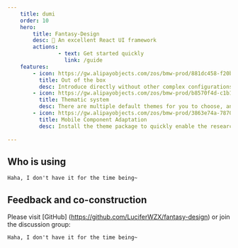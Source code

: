 ```yaml
---
    title: dumi 
    order: 10
    hero:
        title: Fantasy-Design
        desc: 📖 An excellent React UI framework
        actions:
                - text: Get started quickly
                  link: /guide
    features:
        - icon: https://gw.alipayobjects.com/zos/bmw-prod/881dc458-f20b-407b-947a-95104b5ec82b/k79dm8ih_w144_h144.png
          title: Out of the box
          desc: Introduce directly without other complex configurations.
        - icon: https://gw.alipayobjects.com/zos/bmw-prod/b8570f4d-c1b1-45eb-a1da-abff53159967/kj9t990h_w144_h144.png
          title: Thematic system
          desc: There are multiple default themes for you to choose, and custom themes are up to you.
        - icon: https://gw.alipayobjects.com/zos/bmw-prod/3863e74a-7870-4874-b1e1-00a8cdf47684/kj9t7ww3_w144_h144.png
          title: Mobile Component Adaptation
          desc: Install the theme package to quickly enable the research and development capabilities of mobile components, and the built-in mobile high-definition rendering scheme.
  
---
```


## Who is using
    Haha, I don't have it for the time being~
## Feedback and co-construction
Please visit [GitHub] (https://github.com/LuciferWZX/fantasy-design) or join the discussion group:

    Haha, I don't have it for the time being~